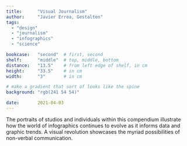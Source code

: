 ```yaml
---
title: 		"Visual Journalism"
author: 	"Javier Errea, Gestalten"
tags:
  - "design"
  - "journalism"
  - "infographics"
  - "science"

bookcase: 	"second"  # first, second
shelf: 		"middle"  # top, middle, bottom
distance: 	"13.5"    # from left edge of shelf, in cm
height:		"33.5"    # in cm
width:		"3"       # in cm

# make a gradient that sort of looks like the spine
background: "rgb(241 54 54)"

date: 		2021-04-03
---
```


The portraits of studios and individuals within this compendium illustrate how the world of infographics continues to evolve as it informs data and graphic trends. A visual revolution showcases the myriad possibilities of non-verbal communication.